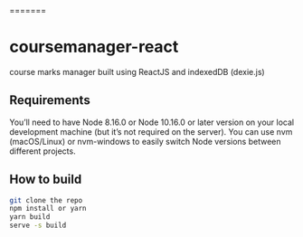 =======
# coursemanager-react
course marks manager built using ReactJS and indexedDB (dexie.js)

## Requirements
You’ll need to have Node 8.16.0 or Node 10.16.0 or later version on your local development machine (but it’s not required on the server). You can use nvm (macOS/Linux) or nvm-windows to easily switch Node versions between different projects.

## How to build

```sh
git clone the repo
npm install or yarn
yarn build
serve -s build
```
